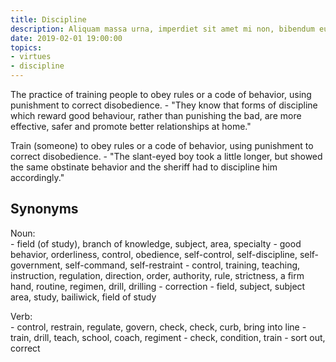 ```yaml
---
title: Discipline
description: Aliquam massa urna, imperdiet sit amet mi non, bibendum euismod est.
date: 2019-02-01 19:00:00
topics: 
- virtues
- discipline
---
```


The practice of training people to obey rules or a code of behavior, using punishment to correct disobedience.
	- "They know that forms of discipline which reward good behaviour, rather than punishing the bad, are more effective, safer and promote better relationships at home."

Train (someone) to obey rules or a code of behavior, using punishment to correct disobedience.
	- "The slant-eyed boy took a little longer, but showed the same obstinate behavior and the sheriff had to discipline him accordingly."

## Synonyms
Noun:  
	- field (of study), branch of knowledge, subject, area, specialty
	- good behavior, orderliness, control, obedience, self-control, self-discipline, self-government, self-command, self-restraint
	- control, training, teaching, instruction, regulation, direction, order, authority, rule, strictness, a firm hand, routine, regimen, drill, drilling
	- correction
	- field, subject, subject area, study, bailiwick, field of study

Verb:  
	- control, restrain, regulate, govern, check, check, curb, bring into line
	- train, drill, teach, school, coach, regiment
	- check, condition, train
	- sort out, correct

